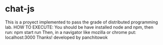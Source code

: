 # chat-js
This is a proyect implemented to pass the grade of distributed programming lab.
HOW TO EXECUTE:
You should be have installed node and npm, then run:
npm start run
Then, in a navigator like mozilla or chrome put:
localhost:3000
Thanks!
developed by panchitowok
